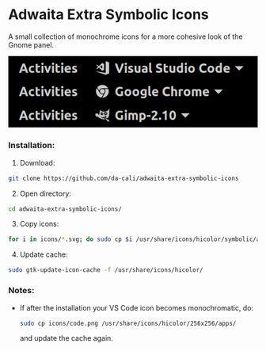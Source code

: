 # Adwaita Extra Symbolic Icons
A small collection of monochrome icons for a more cohesive look of the Gnome panel.

<img src="https://github.com/da-cali/adwaita-extra-symbolic-icons/blob/master/example.png" />

### Installation:

1. Download:
  ```bash
  git clone https://github.com/da-cali/adwaita-extra-symbolic-icons
  ```
2. Open directory:
  ```bash
  cd adwaita-extra-symbolic-icons/
  ```

3. Copy icons:
  ```bash
  for i in icons/*.svg; do sudo cp $i /usr/share/icons/hicolor/symbolic/apps/; done
  ```

4. Update cache:
  ```bash
  sudo gtk-update-icon-cache -f /usr/share/icons/hicolor/
  ```

### Notes:
* If after the installation your VS Code icon becomes monochromatic, do:
  ```bash
  sudo cp icons/code.png /usr/share/icons/hicolor/256x256/apps/
  ```
  and update the cache again.